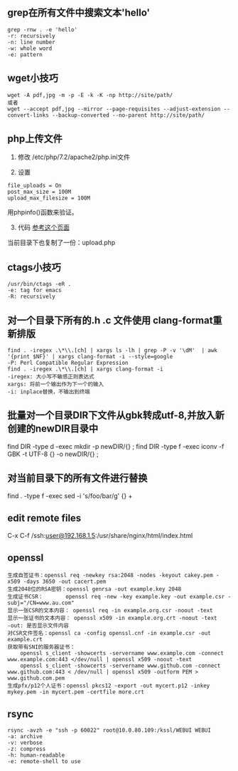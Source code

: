 ## grep在所有文件中搜索文本'hello'
```
grep -rnw . -e 'hello'
-r: recursively
-n: line number
-w: whole word
-e: pattern
```

## wget小技巧
```
wget -A pdf,jpg -m -p -E -k -K -np http://site/path/
或者
wget --accept pdf,jpg --mirror --page-requisites --adjust-extension --convert-links --backup-converted --no-parent http://site/path/
```

## php上传文件
1. 修改 /etc/php/7.2/apache2/php.ini文件

2. 设置
```
file_uploads = On
post_max_size = 100M
upload_max_filesize = 100M
```
用phpinfo()函数来验证。

3. 代码
[参考这个页面](https://gist.github.com/taterbase/2688850)

当前目录下也复制了一份：upload.php

## ctags小技巧
```
/usr/bin/ctags -eR .
-e: tag for emacs
-R: recursively
```


## 对一个目录下所有的.h .c 文件使用 clang-format重新排版
```
find . -iregex .\*\\.[ch] | xargs ls -lh | grep -P -v '\dM'  | awk '{print $NF}' | xargs clang-format -i --style=google
-P: Perl Compatible Regular Expression
find . -iregex .\*\\.[ch] | xargs clang-format -i
-iregex: 大小写不敏感正则表达式
xargs: 将前一个输出作为下一个的输入
-i: inplace替换，不输出到终端
```

## 批量对一个目录DIR下文件从gbk转成utf-8,并放入新创建的newDIR目录中
find DIR -type d -exec mkdir -p newDIR/{} \;
find DIR -type f -exec iconv -f GBK -t UTF-8 {} -o newDIR/{} \;

## 对当前目录下的所有文件进行替换
find . -type f -exec sed -i 's/foo/bar/g' {} +

## edit remote files
C-x C-f /ssh:user@192.168.1.5:/usr/share/nginx/html/index.html

## openssl
```
生成自签证书：openssl req -newkey rsa:2048 -nodes -keyout cakey.pem -x509 -days 3650 -out cacert.pem
生成2048位的RSA密钥：openssl genrsa -out example.key 2048
生成证书CSR：       openssl req -new -key example.key -out example.csr -subj="/CN=www.au.com"
显示一张CSR的文本内容： openssl req -in example.org.csr -noout -text
显示一张证书的文本内容： openssl x509 -in example.org.crt -noout -text
-out: 是否显示文件内容
对CSR文件签名：openssl ca -config openssl.cnf -in example.csr -out example.crt
获取带有SNI的服务器证书：
    openssl s_client -showcerts -servername www.example.com -connect www.example.com:443 </dev/null | openssl x509 -noout -text
    openssl s_client -showcerts -servername www.github.com -connect www.github.com:443 < /dev/null | openssl x509 -outform PEM > www.github.com.pem
生成pfx/p12个人证书：openssl pkcs12 -export -out mycert.p12 -inkey mykey.pem -in mycert.pem -certfile more.crt

```

## rsync
``` shell
rsync -avzh -e "ssh -p 60022" root@10.0.80.109:/kssl/WEBUI WEBUI
-a: archive
-v: verbose
-z: compress
-h: human-readable
-e: remote-shell to use
```
